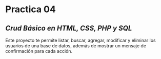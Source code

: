 # Practica 04 
## _Crud Básico en HTML, CSS, PHP y SQL_
Este proyecto te permite listar, buscar, agregar, modificar y eliminar los usuarios de una base de datos, además de mostrar un mensaje de confirmación para cada acción.
